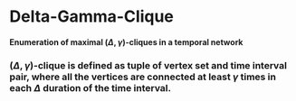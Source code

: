 # Delta-Gamma-Clique

#### Enumeration of maximal $(\Delta, \gamma)$-cliques in a temporal network
####

### $(\Delta, \gamma)$-clique is defined as tuple of vertex set and time interval pair, where all the vertices are connected at least $\gamma$ times in each $\Delta$ duration of the time interval.
